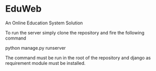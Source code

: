 # EduWeb
An Online Education System Solution


To run the server simply clone the repository and fire the following command

python manage.py runserver

The command must be run in the root of the repository and django as requirement module must be installed.
